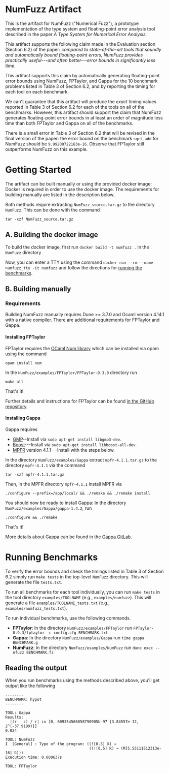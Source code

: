 # NumFuzz Artifact

This is the artifact for NumFuzz ("Numerical Fuzz"), a prototype implementation of the type system and floating-point error analysis tool described in the paper *A Type System for Numerical Error Analysis*.  

This artifact supports the following claim made in the Evaluation section (Section 6.2) of the paper: *compared to state-of-the-art tools that soundly and automatically bound floating-point errors, NumFuzz provides practically useful---and often better---error bounds in significantly less time*.

This artifact supports this claim by automatically generating floating-point error bounds using NumFuzz, FPTaylor, and Gappa for the 10 benchmark problems listed in Table 3 of Section 6.2, and by reporting the timing for each tool on each benchmark.

We can't guarantee that this artifact will produce the *exact* timing values reported in Table 3 of Section 6.2 for each of the tools on all of the benchmarks. However, this artifact should support the claim that NumFuzz generates floating-point error bounds in at least an order of magnitude less time than both FPTaylor and Gappa on all of the benchmarks.

There is a small error in Table 3 of Section 6.2 that will be revised in the final version of the paper: the error bound on the benchmark `sqrt_add` for NumFuzz should be `9.99200722163e-16`. Observe that FPTaylor still outperforms NumFuzz on this example.

# Getting Started

The artifact can be built manually or using the provided docker image; Docker is required in order to use the docker image. The requirements for building manually are listed in the description below.

Both methods require extracting `NumFuzz_source.tar.gz` to the directory `NumFuzz`. This can be done with the command 
```
tar -xzf NumFuzz_source.tar.gz
```

## A. Building the docker image

To build the docker image, first run `docker build -t numfuzz .` in the `NumFuzz` directory

Now, you can enter a TTY using the command `docker run --rm --name numfuzz_tty -it numfuzz` and follow the directions 
for [running the benchmarks](#running-benchmarks).

## B. Building manually

### Requirements
Building NumFuzz manually requires Dune >= 3.7.0 and Ocaml version 4.14.1 with a native compiler. There are additional requirements for FPTaylor and Gappa.

#### Installing FPTaylor

FPTaylor requires the [OCaml Num library](https://github.com/ocaml/num) which can be installed via opam using the command 

```
opam install num
```
In the `NumFuzz/examples/FPTaylor/FPTaylor-9.3.0` directory run 
```
make all
```
That's it! 

Further details and instructions for FPTaylor can be found [in the GitHub repository](https://github.com/soarlab/FPTaylor).

#### Installing Gappa 

Gappa requires

- [GMP](https://gmplib.org/)--Install via  `sudo apt-get install libgmp3-dev`.
- [Boost](https://www.boost.org/)---Install via `sudo apt-get install libboost-all-dev`.
- [MPFR](https://www.mpfr.org/) version 4.1.1---Install with the steps below.

In the directory `NumFuzz/examples/Gappa` extract `mpfr-4.1.1.tar.gz` to the directory `mpfr-4.1.1` via the command

```
tar -xzf mpfr-4.1.1.tar.gz
```
Then, in the MPFR directory `mpfr-4.1.1` install MPFR via
```
./configure --prefix=/app/local/ && ./remake && ./remake install
```

You should now be ready to install Gappa: In the directory `NumFuzz/examples/Gappa/gappa-1.4.2`, run
```
./configure && ./remake
```

That's it!

More details about Gappa can be found in the [Gappa GitLab](https://gappa.gitlabpages.inria.fr/).

# Running Benchmarks

To verify the error bounds and check the timings listed in Table 3 of Section 6.2 simply run `make tests` in the top-level `NumFuzz` directory. This will generate the file `tests.txt`. 

To run all benchmarks for each tool individually, you can run `make tests` in the tool directory `examples/TOOLNAME` (e.g., `examples/numfuzz`). This will generate a file `examples/TOOLNAME_tests.txt` (e.g., `examples/numfuzz_tests.txt`).

To run individual benchmarks, use the following commands.
- **FPTaylor**: In the directory `NumFuzz/examples/FPTaylor` run `FPTaylor-0.9.3/fptaylor -c config.cfg BENCHMARK.txt`
- **Gappa**:  In the directory `NumFuzz/examples/Gappa` run `time gappa BENCHMARK.g`
- **NumFuzz**: 	In the directory `NumFuzz/examples/NumFuzz`	run `dune exec -- nfuzz BENCHMARK.fz`

## Reading the output

When you run benchmarks using the methods described above, you'll get output like the following 

```
--------
BENCHMARK: hypot
--------

TOOL: Gappa
Results:
  |(r - z) / r| in [0, 609354566858790905b-97 {3.84557e-12, 2^(-37.9199)}]
0.024
 
TOOL: NumFuzz
I  [General] : Type of the program: ((![0.5] ℝ) ⊸
                                     ((![0.5] ℝ) ⊸ (M[5.55111512313e-16] ℝ)))
Execution time: 0.000637s

TOOL: FPTaylor

```


